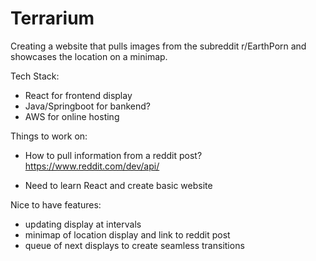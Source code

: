 # Terrarium
Creating a website that pulls images from the subreddit r/EarthPorn and showcases the location on a minimap. 

Tech Stack:
- React for frontend display
- Java/Springboot for bankend?
- AWS for online hosting

Things to work on:
- How to pull information from a reddit post?
  https://www.reddit.com/dev/api/
  
- Need to learn React and create basic website

Nice to have features:
- updating display at intervals
- minimap of location display and link to reddit post
- queue of next displays to create seamless transitions
